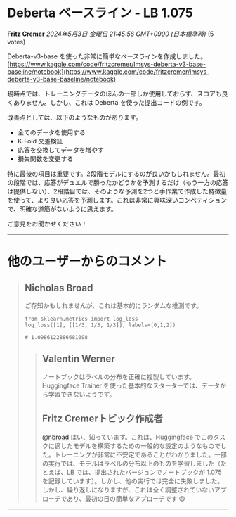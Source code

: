 # Deberta ベースライン - LB 1.075
**Fritz Cremer** *2024年5月3日 金曜日 21:45:56 GMT+0900 (日本標準時)* (5 votes)

Deberta-v3-base を使った非常に簡単なベースラインを作成しました。
[https://www.kaggle.com/code/fritzcremer/lmsys-deberta-v3-base-baseline/notebook](https://www.kaggle.com/code/fritzcremer/lmsys-deberta-v3-base-baseline/notebook)

現時点では、トレーニングデータのほんの一部しか使用しておらず、スコアも良くありません。しかし、これは Deberta を使った提出コードの例です。

改善点としては、以下のようなものがあります。

- 全てのデータを使用する
- K-Fold 交差検証
- 応答を交換してデータを増やす
- 損失関数を変更する

特に最後の項目は重要です。2段階モデルにするのが良いかもしれません。最初の段階では、応答がデュエルで勝ったかどうかを予測するだけ（もう一方の応答は提供しない）、2段階目では、そのような予測を2つと手作業で作成した特徴量を使って、より良い応答を予測します。これは非常に興味深いコンペティションで、明確な道筋がないように思えます。

ご意見をお聞かせください！

---
# 他のユーザーからのコメント
> ## Nicholas Broad
> 
> ご存知かもしれませんが、これは基本的にランダムな推測です。
> 
> ```
> from sklearn.metrics import log_loss
> log_loss([1], [[1/3, 1/3, 1/3]], labels=[0,1,2])
> 
> # 1.0986122886681098
> 
> ```
> 
> 
> 
> > ## Valentin Werner
> > 
> > ノートブックはラベルの分布を正確に複製しています。Huggingface Trainer を使った基本的なスターターでは、データから学習できないようです。
> > 
> > 
> > 
> > ## Fritz Cremerトピック作成者
> > 
> > [@nbroad](https://www.kaggle.com/nbroad) はい、知っています。これは、Huggingface でこのタスクに適したモデルを構築するための一般的な設定のようなものでした。トレーニングが非常に不安定であることがわかりました。一部の実行では、モデルはラベルの分布以上のものを学習しました（たとえば、LB では、提出されたバージョンでノートブックが 1.075 を記録しています）。しかし、他の実行では完全に失敗しました。しかし、繰り返しになりますが、これは全く調整されていないアプローチであり、最初の日の簡単なアプローチです 😄
> > 
> > 
> > 
---

